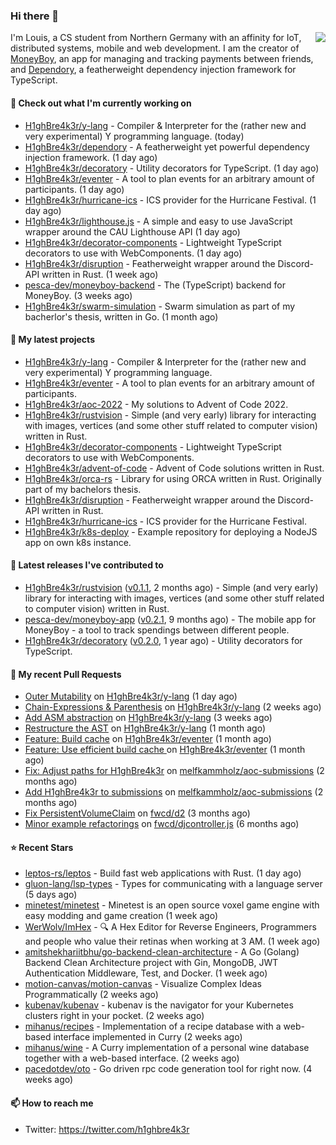 ### Hi there 👋


<img align="right" src="https://github-readme-stats.vercel.app/api?username=h1ghbre4k3r">

I'm Louis, a CS student from Northern Germany with an affinity for IoT, distributed systems, mobile and web development. I am the creator of [MoneyBoy](https://github.com/pesca-dev/moneyboy-app), an app for managing and tracking payments between friends, and [Dependory](https://github.com/H1ghBre4k3r/dependory), a featherweight dependency injection framework for TypeScript.

#### 👷 Check out what I'm currently working on

- [H1ghBre4k3r/y-lang](https://github.com/H1ghBre4k3r/y-lang) - Compiler &amp; Interpreter for the (rather new and very experimental) Y programming language.  (today)
- [H1ghBre4k3r/dependory](https://github.com/H1ghBre4k3r/dependory) - A featherweight yet powerful dependency injection framework. (1 day ago)
- [H1ghBre4k3r/decoratory](https://github.com/H1ghBre4k3r/decoratory) - Utility decorators for TypeScript. (1 day ago)
- [H1ghBre4k3r/eventer](https://github.com/H1ghBre4k3r/eventer) - A tool to plan events for an arbitrary amount of participants. (1 day ago)
- [H1ghBre4k3r/hurricane-ics](https://github.com/H1ghBre4k3r/hurricane-ics) - ICS provider for the Hurricane Festival. (1 day ago)
- [H1ghBre4k3r/lighthouse.js](https://github.com/H1ghBre4k3r/lighthouse.js) - A simple and easy to use JavaScript wrapper around the CAU Lighthouse API (1 day ago)
- [H1ghBre4k3r/decorator-components](https://github.com/H1ghBre4k3r/decorator-components) - Lightweight TypeScript decorators to use with WebComponents. (1 day ago)
- [H1ghBre4k3r/disruption](https://github.com/H1ghBre4k3r/disruption) - Featherweight wrapper around the Discord-API written in Rust. (1 week ago)
- [pesca-dev/moneyboy-backend](https://github.com/pesca-dev/moneyboy-backend) - The (TypeScript) backend for MoneyBoy. (3 weeks ago)
- [H1ghBre4k3r/swarm-simulation](https://github.com/H1ghBre4k3r/swarm-simulation) - Swarm simulation as part of my bacherlor&#39;s thesis, written in Go. (1 month ago)

#### 🌱 My latest projects

- [H1ghBre4k3r/y-lang](https://github.com/H1ghBre4k3r/y-lang) - Compiler &amp; Interpreter for the (rather new and very experimental) Y programming language. 
- [H1ghBre4k3r/eventer](https://github.com/H1ghBre4k3r/eventer) - A tool to plan events for an arbitrary amount of participants.
- [H1ghBre4k3r/aoc-2022](https://github.com/H1ghBre4k3r/aoc-2022) - My solutions to Advent of Code 2022.
- [H1ghBre4k3r/rustvision](https://github.com/H1ghBre4k3r/rustvision) - Simple (and very early) library for interacting with images, vertices (and some other stuff related to computer vision) written in Rust. 
- [H1ghBre4k3r/decorator-components](https://github.com/H1ghBre4k3r/decorator-components) - Lightweight TypeScript decorators to use with WebComponents.
- [H1ghBre4k3r/advent-of-code](https://github.com/H1ghBre4k3r/advent-of-code) - Advent of Code solutions written in Rust.
- [H1ghBre4k3r/orca-rs](https://github.com/H1ghBre4k3r/orca-rs) - Library for using ORCA written in Rust. Originally part of my bachelors thesis.
- [H1ghBre4k3r/disruption](https://github.com/H1ghBre4k3r/disruption) - Featherweight wrapper around the Discord-API written in Rust.
- [H1ghBre4k3r/hurricane-ics](https://github.com/H1ghBre4k3r/hurricane-ics) - ICS provider for the Hurricane Festival.
- [H1ghBre4k3r/k8s-deploy](https://github.com/H1ghBre4k3r/k8s-deploy) - Example repository for deploying a NodeJS app on own k8s instance.

#### 🔭 Latest releases I've contributed to

- [H1ghBre4k3r/rustvision](https://github.com/H1ghBre4k3r/rustvision) ([v0.1.1](https://github.com/H1ghBre4k3r/rustvision/releases/tag/v0.1.1), 2 months ago) - Simple (and very early) library for interacting with images, vertices (and some other stuff related to computer vision) written in Rust. 
- [pesca-dev/moneyboy-app](https://github.com/pesca-dev/moneyboy-app) ([v0.2.1](https://github.com/pesca-dev/moneyboy-app/releases/tag/v0.2.1), 9 months ago) - The mobile app for MoneyBoy - a tool to track spendings between different people.
- [H1ghBre4k3r/decoratory](https://github.com/H1ghBre4k3r/decoratory) ([v0.2.0](https://github.com/H1ghBre4k3r/decoratory/releases/tag/v0.2.0), 1 year ago) - Utility decorators for TypeScript.

#### 🔨 My recent Pull Requests

- [Outer Mutability](https://github.com/H1ghBre4k3r/y-lang/pull/28) on [H1ghBre4k3r/y-lang](https://github.com/H1ghBre4k3r/y-lang) (1 day ago)
- [Chain-Expressions &amp; Parenthesis](https://github.com/H1ghBre4k3r/y-lang/pull/6) on [H1ghBre4k3r/y-lang](https://github.com/H1ghBre4k3r/y-lang) (2 weeks ago)
- [Add ASM abstraction](https://github.com/H1ghBre4k3r/y-lang/pull/2) on [H1ghBre4k3r/y-lang](https://github.com/H1ghBre4k3r/y-lang) (3 weeks ago)
- [Restructure the AST](https://github.com/H1ghBre4k3r/y-lang/pull/1) on [H1ghBre4k3r/y-lang](https://github.com/H1ghBre4k3r/y-lang) (1 month ago)
- [Feature: Build cache](https://github.com/H1ghBre4k3r/eventer/pull/18) on [H1ghBre4k3r/eventer](https://github.com/H1ghBre4k3r/eventer) (1 month ago)
- [Feature: Use efficient build cache ](https://github.com/H1ghBre4k3r/eventer/pull/12) on [H1ghBre4k3r/eventer](https://github.com/H1ghBre4k3r/eventer) (1 month ago)
- [Fix: Adjust paths for H1ghBre4k3r](https://github.com/melfkammholz/aoc-submissions/pull/26) on [melfkammholz/aoc-submissions](https://github.com/melfkammholz/aoc-submissions) (2 months ago)
- [Add H1ghBre4k3r to submissions](https://github.com/melfkammholz/aoc-submissions/pull/13) on [melfkammholz/aoc-submissions](https://github.com/melfkammholz/aoc-submissions) (2 months ago)
- [Fix PersistentVolumeClaim](https://github.com/fwcd/d2/pull/123) on [fwcd/d2](https://github.com/fwcd/d2) (3 months ago)
- [Minor example refactorings](https://github.com/fwcd/djcontroller.js/pull/3) on [fwcd/djcontroller.js](https://github.com/fwcd/djcontroller.js) (6 months ago)

#### ⭐ Recent Stars

- [leptos-rs/leptos](https://github.com/leptos-rs/leptos) - Build fast web applications with Rust. (1 day ago)
- [gluon-lang/lsp-types](https://github.com/gluon-lang/lsp-types) - Types for communicating with a language server (5 days ago)
- [minetest/minetest](https://github.com/minetest/minetest) - Minetest is an open source voxel game engine with easy modding and game creation (1 week ago)
- [WerWolv/ImHex](https://github.com/WerWolv/ImHex) - 🔍 A Hex Editor for Reverse Engineers, Programmers and people who value their retinas when working at 3 AM. (1 week ago)
- [amitshekhariitbhu/go-backend-clean-architecture](https://github.com/amitshekhariitbhu/go-backend-clean-architecture) - A Go (Golang) Backend Clean Architecture project with Gin, MongoDB, JWT Authentication Middleware, Test, and Docker. (1 week ago)
- [motion-canvas/motion-canvas](https://github.com/motion-canvas/motion-canvas) - Visualize Complex Ideas Programmatically (2 weeks ago)
- [kubenav/kubenav](https://github.com/kubenav/kubenav) - kubenav is the navigator for your Kubernetes clusters right in your pocket. (2 weeks ago)
- [mihanus/recipes](https://github.com/mihanus/recipes) - Implementation of a recipe database with a web-based interface implemented in Curry (2 weeks ago)
- [mihanus/wine](https://github.com/mihanus/wine) - A Curry implementation of a personal wine database together with a web-based interface. (2 weeks ago)
- [pacedotdev/oto](https://github.com/pacedotdev/oto) - Go driven rpc code generation tool for right now. (4 weeks ago)

#### 📫 How to reach me

- Twitter: https://twitter.com/h1ghbre4k3r
